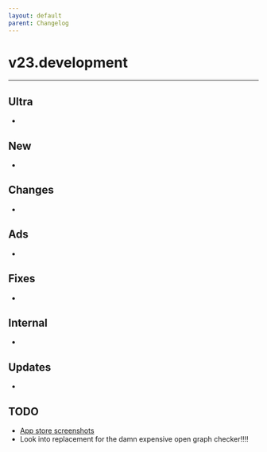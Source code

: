 ```yaml
---
layout: default
parent: Changelog
---
```


# v23.development

----------

## Ultra
- 

## New
- 

## Changes
- 

## Ads
-

## Fixes
-

## Internal
-

## Updates 
-

## TODO
- [App store screenshots](https://www.applovin.com/blog/convert-more-users-with-custom-product-pages/)
- Look into replacement for the damn expensive open graph checker!!!!